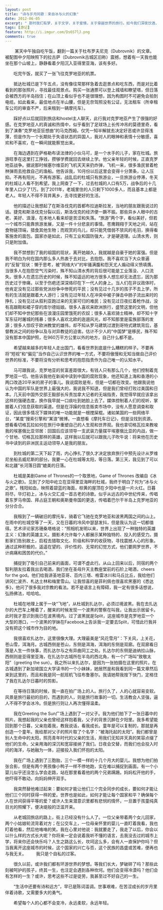 ```yaml
---
layout: post
title: "诗与岁月同歌：来自冰与火的幻象"
date: 2012-06-05
excerpt: " 那时我们有梦，关于文学，关于爱情，关于穿越世界的旅行。如今我们深夜饮酒，杯子碰到一起，都是梦破碎的声音。 ——北岛《波兰来客》"
tags: [游记]
feature: http://i.imgur.com/Ds6S7lJ.png
comments: true
---
```


&emsp; &emsp;某天中午独自吃午饭，翻到一篇关于杜布罗夫尼克（Dubrovnik）的文章。被配图中夕阳映照下的拉古萨（Dubrovnik古城区旧称）震撼，想着有一天我也能坐在那个山坡上，静静看着夕阳沉入亚得里亚海，该有多好。

&emsp;&emsp;吃完午饭，就买了一张飞往克罗地亚的机票。

&emsp;&emsp;抵达杜城已是下午五点，没有像往常那样急着去逛景点和吃东西，而是对比着看到的那张照片，寻找最佳观景点。购买一张通票可以登上城墙和瞭望塔，但日落会被西方的半岛挡住；在山顶上看似乎也不是很理想，因为构图时不可避免会拍到电缆。如此看来，最佳地点在半山腰，但是无奈驾照没有公证，无法租车（所幸租车公司的审查不严，后来租到一辆摩托车）。

&emsp;&emsp;踩好点以后就回到旅店和hostel主人聊天，此行我对克罗地亚产生了很强的好感。在克罗地亚人的真诚和热情中，似乎看到了足球场上长传冲吊的莫德里奇，看到了演奏“克罗地亚狂想曲”的马克西姆。仅凭一知半解就去决定好恶或许显得浅薄，但是作为一个长期处于失语状态的异国人，我对人的眼神和表情十分敏感，喜欢和不喜欢，在一瞬间就能察觉出来。

&emsp;&emsp;在海边遇到在萨格勒布读法律的小伙马可，是一个水手的儿子，家在杜城。旅游旺季在这里打工挣钱，攒够学费就回去继续上学。他父亲年轻的时候，正直克罗地亚战争。据说那时候塞尔维亚的飞机天天来扔炸弹，飞机一来，很多渔民冒着枪林弹雨去抢救自己的渔船。他告诉我，10月份以后这里会变得十分萧条，让人压抑。不再有阳光，不再有游客。战乱后的杜城只有旅游业，一旦旅游业停滞，冬天的杜城让人看不到希望。我上网查了一下，过去杜城的人口有5万，战争后的十几年里人口少了1万。到了2011年，老城里住的人只剩下1000多人，而且基本上都是老人。年轻人不得不背井离乡，去寻找更好的生活。

&emsp;&emsp;他的描述让我想起了在斯洛伐克的首都布拉迪斯拉发，当地的朋友跟我说过的话。捷克和斯洛伐克分裂以后，斯洛伐克的经济便一蹶不振。那些异乡人眼中的古老、美好、浪漫，在本地人看来却是苦涩和失落。“旅游”两个字，看似美好，但若一个城市只能靠旅游发展，又是一件十分悲哀的事情。苍鹰翱翔于天地之间，站在食物链顶端，猎食其他生物；而观赏的鸟儿，却只能凭借弱不禁风的毛羽，换得看客施舍的面包。国家亦是如此，只有工业和国防强大，才是硬道理。山清水秀，则只是附加值。

&emsp;&emsp;我不禁想到了我的祖国的现状，离开她越久，我就越是自豪于她的富强。但是我不明白为何在国内那么多人热衷于去对比，去抱怨。我不喜欢当下大众普遍的“反智”现状：懒于思考，被“网络大V”的牢骚满腹和怨天尤人煽动得义愤填膺。当很多人在抱怨空气污染时，殊不知山清水秀的背后很可能是工业落没、人口流失。很多人在遗忘历史的时候，殊不知遥远的地方很多人想忘却无法遗忘，因为那历史过于惨痛，以至于伤疤还深深烙印在下一代人的身上。当人们在非议政体时，他肯定没有见过那些党派纷争中惨死的平民；没有见过十几岁的孩子不去上学，所有的生活就是跟着大人游行；没有见过年轻人在冲突中被子弹击中肠子流出来时的挣扎；没有见过从叙利亚跑过来的无家可归的难民；没有见过日夜扛着枪作战，没有高跟鞋和裙子穿的库尔德姑娘。很多人喜欢来欧洲旅行，盛赞这里的文明，但他们却不知中世纪那些在浪漫庄园里饿死的农奴；很多人喜欢骑士精神，却不知十字军东征时屠城的残暴；很多人喜欢北欧的迤逦风光，却不知那里是蛮族部落的发源；很多人惊叹于欧洲教堂的雄伟，却不知从罗马建筑过渡到哥特式建筑背后，基督教派之间的纷争以及与对异教徒的迫害。估计不少人的“中国梦”是移民，殊不知没有那本中国护照，在960万平方公里以外的地方，自己什么都不是。

&emsp;&emsp;希望越来越多的年轻人走出国门，看看世界到底是什么糟糕的样子。不要再将“短视”和“偏见”当作自己认识世界的唯一方式，不要将傲慢和无知当做自己评价世界的标准，不要将没有分析和思考的抱怨指责作为自己唯一的认知水平。

&emsp;&emsp;马可跟我说，克罗地亚的贫富差距很大，有钱人只有那么几个，他们控制着克罗地亚一切。他告诉我他在新闻中读到中国的腐败现象，他还知道上海和香港的小两口改造20平米的房子的事儿。我说腐败是有，但是一切都在改变。他跟我说他认为中国的军队是世界上最强大的，我说我不知道，但是我们曾经打败过美国和日本。几天前中国外交部王毅部长斥责加拿大记者的无端指责，我觉得早就应该拿出这样的强硬态度，换作我早就一口痰吐到她脸上去了。媒体控制着人们的视听，掌握着人们信息获取的渠道。但是在浮躁的信息贩卖市场中，没有人愿意调查和取证，因此很多情况下媒体的唯一功能就是一根搅屎棍。诸如某国的一些网络平台，“某度”搜索引擎和“某浪”微博。一直想看《摩托车日记》，但是没找到资源。想看看切格瓦拉如何在旅行中重塑自己的人生观和世界观。我也拿切格瓦拉来教唆我的埃塞俄比亚邻居：回国后应该领导一支武装力量摆平埃塞俄比亚的内战，做一个甘地、切格瓦拉那样的英雄，这样我以后就可以跟我儿子吹牛说：将来他在历史书中读到的非洲民主运动领导人是我的朋友。

&emsp;&emsp;到杜城的第二天下起了雨，内心挣扎了很久才决定放弃旅行中预先设计从罗维尼坐船去威尼斯的部分。我要一心在杜城等太阳，等日落。第三天，我见到了可以和北疆”长河落日圆“媲美的日落。

&emsp;&emsp;杜城是美剧Game of Thrones的一个取景地，Game of Thrones 改编自《冰与火之歌》。见到了夕阳中屹立在亚得里亚海畔的杜城，我终于明白了何为“冰与火之歌”。残阳如血，映照着碧蓝的海面，棕黄的屋顶在夕阳中也是一片火红。日暮将尽，华灯初上，冰与火交汇成一首古老的诗歌。似乎从远古的中世纪传来，传唱着东罗马帝国、拜占庭王朝和奥斯曼帝国的更迭，传唱着巴尔干半岛上克罗地亚的分分合合。

&emsp;&emsp;我租到了一辆破旧的摩托车，骑着它飞驰在克罗地亚和波黑两国之间的山上。在雨中的杜城空等了一天，又在日暮的冷风中瑟瑟发抖，但是我认为这一切都值得。艺术评论家苏珊桑塔格说：“照相机发明以来，世界上出现了一种独特的英雄主义：幻象的英雄主义。摄影术允许每个人都展示某种独特的、投入的感受力。摄影家们告别故土，启程去猎取文化、阶级和科学的收获物，寻找震撼人心的形象。通过这种积极的，遥遥在望的、评价性的、无常的幻觉方式，他们要网罗世界，不计病痛和困苦的代价。”

&emsp;&emsp;捕捉到了吸引自己前来的画面，可谓不虚此行。从山上回来以后，同宿的两个智利朋友拉着我出去喝酒，我们坐在圣母升天主教座堂前的石阶上喝酒，cheers for the god。他们给我讲圣地亚哥、百内三塔、格雷冰川和马丘比丘，我给他们讲冈仁波齐、札达土林和梅里雪山。让我惊喜的是菲利佩也很喜欢黑塞的《悉达多》，他问了很多我对宗教的看法。若不是语言上有障碍，我一定有很多话想说，弘扬佛法，哈哈哈。
 
&emsp;&emsp;杜城在地理上属于一块“飞地”，从杜城到扎达尔，必须过境波黑。我在去扎达尔的大巴车上睡着了，醒来的时候发现一个波黑的警察在叫我，让我出示居留卡。此时我才意识到我已在波黑境内。过了波黑就是Split，这座城市是克罗地亚一个大型的港口，一个波黑的学妹在Facebook上告诉我一定要去Split，可惜此行我并没有把这个城市作为目的地。

&emsp;&emsp;我很喜欢扎达尔，这里很像大理。大理最美是“风花雪月”：下关风，上关花，苍山雪，洱海月。古城西侧是苍山，东侧是洱海，洱海的东侧是双廊。在双廊看日落是人生一件快事，而扎达尔与之有异曲同工之处。扎达尔的东侧是迪纳拉山脉，西侧则是亚得里亚海，在扎达尔古城所在半岛的西北角，有一个广场叫“致敬太阳”（greeting the sun）。我之所以来扎达尔，是因为一张拍摄在这里的照片。在古城遇到了新加坡国立大学读书的一个小妹妹，她居然是和我看到同一篇文章然后来到这里的，而且和我是同一航班机飞往布鲁塞尔。我请她帮我按下快门，定格住了我在扎达尔日暮时的剪影。

&emsp;&emsp;在等待日落的时候，我一直在拍广场上的人。旅行久了，人的心就容易变软。风景是旅行最初的目的，而遇到的人，则是旅行故事的一切。生活教会人坚强，逼人不得不学会冰冷。但是旅行则让人再次懂得温柔。

&emsp;&emsp;我在Greeting the Sun广场上遇到了一对父子。我为他们拍下了一张日暮中的照片。我想起我的父亲也曾经这样抱着我，父子的背景沉醉在夕阳里。我多希望能回到那个日暮，父亲抱着我，教我说话，看我成长。童年是可以复制的，那就是再创造一个童年。我给那对父子的照片取了个名字：“被海托起的太阳”。我们都曾是别人生命中的太阳，照亮青年时代的父亲的生活，用我们无知并天真的笑容点缀了他们的生命。父亲用海的深沉和宽容接纳了我们。日夜会交替，而我们也会投入时间的海洋，与她融为一体，迎接投入我们怀抱的太阳。

&emsp;&emsp;我在广场上遇到了三胞胎，三个一模一样的十几个月大的婴儿。我想为他们拍张合影，但是有两个男孩像小鸭子一样不停地跑，实在难以捕捉到画面。有一个小婴儿似乎还没怎么学会走路，站在那里看着他的两个兄弟蹒跚。妈妈松开他的手，他吓得不敢动，向妈妈伸开双手。

&emsp;&emsp;我突然替他难过起来：要如何才能让他们三个完全同步的成长，要如何才能让他们三个同时获得一样的爱。世界也是如此，如何才能让每个国家和平？确保每个人在世间获得平等的爱？或许人生来潜意识里都有悲悯的情怀，一旦置于孩童纯真目光的照耀下，便决堤般的泛滥开来。

&emsp;&emsp;从老城回旅店的路上，街上已经没有什么人了。一位父亲带着两个女儿回家，两个小姑娘轮流背着对方；在公交车上，一位母亲怀里的婴儿一直盯着我看，我也盯着他看，然后他咯咯的笑。我在心里对他说：我就要走了，我走了以后，你会以以什么样的方式长大呢？你将来一定会说着我听不懂的语言，去我没去过的城市上学，将来你还会快乐吗？人生之路这么长，坎坷这么多，会有人一直保护你吗？但当我离开这座城市的时候，这个国家的兴亡与否，这个民族的昌盛或苦难，便再也与我无关。
&emsp;&emsp;我只是个自私的过客。

&emsp;&emsp;很久以前，或许我们都有环游世界的梦想。等我们长大，梦破碎了吗？那些此刻被呵护的孩子，终其一生，也注定会遇到各种坎坷。他们会变得冷漠吗？他们会有怎样的一生？或许，思考这些不过是徒劳，我甚至过不好自己的一生。

&emsp;&emsp;“生活中还要有诗和远方”，早已是陈词滥调。世事艰难，在苦涩成长的岁月里伴着诗歌，又需要多大的勇气。

&emsp;&emsp;希望每个人的心都不会变冷，永远柔软，永远年轻。
